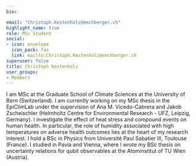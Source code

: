 ```yaml
---
bio:

email: "Christoph.Kestenholz@emchberger.ch"
highlight_name: true
role: MSc Student
social:
- icon: envelope
  icon_pack: fas
  link: mailto:Christoph.Kestenholz@emchberger.ch
superuser: false
title: Christoph Kestenholz
user_groups:
- Members
---
```

I am MSc at the Graduate School of Climate Sciences at the University of Bern (Switzerland). I am currently working on my MSc thesis in the EpiClimLab under the supervision of Ana M. Vicedo-Cabrera and Jakob Zscheischler (Helmholtz Centre for Environmental Research - UFZ, Leipzig, Germany). I investigate the effect of heat stress and compound events on human health. In particular, the role of humidity associated with high temperatures on adverse health outcomes lies at the heart of my research interest.
I hold a BSc in Physics from Université Paul Sabatier III, Toulouse (France). I studied in Pavia and Vienna, where I wrote my BSc thesis on uncertainty relations for qubit observables at the Atominstitut of TU Wien (Austria).